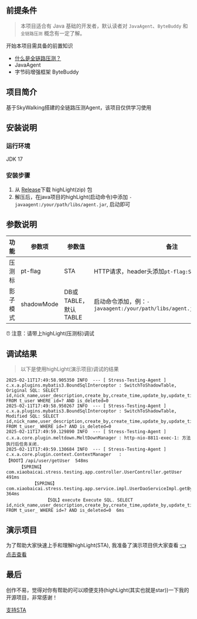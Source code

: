 ## 前提条件
> 本项目适合有 Java 基础的开发者，默认读者对 `JavaAgent`、`ByteBuddy` 和 `全链路压测` 概念有一定了解。

开始本项目需具备的前置知识
* [什么是全链路压测？](/stress_testing_agent/md/total_chain_testing)
* JavaAgent
* 字节码增强框架 ByteBuddy



## 项目简介
基于SkyWalking搭建的全链路压测Agent，该项目仅供学习使用

## 安装说明
### 运行环境
JDK 17

### 安装步骤
1. 从 [Release](https://github.com/caijianying/Stress-Testing-Agent/releases)下载 highLight(zip) 包
2. 解压后，在java项目的highLight(启动命令)中添加 `-javaagent:/your/path/libs/agent.jar`, 启动即可

## 参数说明

| 功能 | 参数项 | 参数值 | 备注 |
| --- | --- | --- | --- |
|压测标|pt-flag|STA|HTTP请求，header头添加`pt-flag:STA`|
|影子模式|shadowMode|DB或TABLE，默认TABLE|启动命令添加，例：`-javaagent:/your/path/libs/agent.jar=shadowMode=TABLE`|

⏰ 注意：请带上highLight(压测标)调试

## 调试结果
> 以下是使用highLight(演示项目)调试的结果 

```shell
2025-02-11T17:49:58.905350 INFO  --- [ Stress-Testing-Agent ] c.x.a.plugins.mybatis3.BoundSqlInterceptor : SwitchToShadowTable, Original SQL: SELECT id,nick_name,user_description,create_by,create_time,update_by,update_time,is_deleted FROM t_user WHERE id=? AND is_deleted=0
2025-02-11T17:49:58.950267 INFO  --- [ Stress-Testing-Agent ] c.x.a.plugins.mybatis3.BoundSqlInterceptor : SwitchToShadowTable, Modified SQL: SELECT id,nick_name,user_description,create_by,create_time,update_by,update_time,is_deleted FROM t_user_ WHERE id=? AND is_deleted=0
2025-02-11T17:49:59.129890 INFO  --- [ Stress-Testing-Agent ] c.x.a.core.plugin.meltdown.MeltDownManager : http-nio-8811-exec-1: 方法执行后任务关闭.
2025-02-11T17:49:59.130684 INFO  --- [ Stress-Testing-Agent ] c.x.a.core.plugin.context.ContextManager   : 
【ROOT】/api/user/getUser  548ms
     【SPRING】com.xiaobaicai.stress.testing.app.controller.UserController.getUser  491ms
          【SPRING】com.xiaobaicai.stress.testing.app.service.impl.UserDaoServiceImpl.getById  364ms
               【SQL】execute Execute SQL. SELECT id,nick_name,user_description,create_by,create_time,update_by,update_time,is_deleted FROM t_user_ WHERE id=? AND is_deleted=0  6ms

```

## 演示项目
为了帮助大家快速上手和理解highLight(STA), 我准备了演示项目供大家查看 [👈点击查看](/stress_testing_agent/md/demo_proj.md)

## 最后
创作不易，觉得对你有帮助的可以顺便支持(highLight(其实也就是star))一下我的开源项目，非常感谢！

[支持STA](/stress_testing_agent/)


